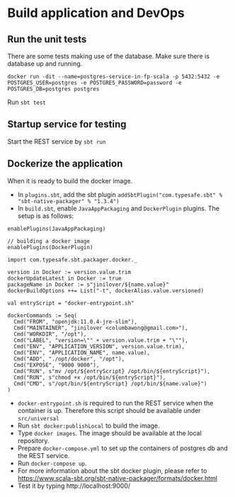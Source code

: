 # Build application and DevOps

## Run the unit tests
There are some tests making use of the database.  Make sure there is database up and running.

`docker run -dit --name=postgres-service-in-fp-scala -p 5432:5432 -e POSTGRES_USER=postgres -e POSTGRES_PASSWORD=password -e POSTGRES_DB=postgres postgres`

Run `sbt test`

## Startup service for testing
Start the REST service by `sbt run`

## Dockerize the application
When it is ready to build the docker image.
* In `plugins.sbt`, add the sbt plugin `addSbtPlugin("com.typesafe.sbt" % "sbt-native-packager" % "1.3.4")`
* In `build.sbt`, enable `JavaAppPackaging` and `DockerPlugin` plugins.  The setup is as follows:
```
enablePlugins(JavaAppPackaging)

// building a docker image
enablePlugins(DockerPlugin)

import com.typesafe.sbt.packager.docker._

version in Docker := version.value.trim
dockerUpdateLatest in Docker := true
packageName in Docker := s"jinilover/${name.value}"
dockerBuildOptions ++= List("-t", dockerAlias.value.versioned)

val entryScript = "docker-entrypoint.sh"

dockerCommands := Seq(
  Cmd("FROM", "openjdk:11.0.4-jre-slim"),
  Cmd("MAINTAINER", "jinilover <columbawong@gmail.com>"),
  Cmd("WORKDIR", "/opt"),
  Cmd("LABEL", "version=\"" + version.value.trim + "\""),
  Cmd("ENV", "APPLICATION_VERSION", version.value.trim),
  Cmd("ENV", "APPLICATION_NAME", name.value),
  Cmd("ADD", "./opt/docker", "/opt"),
  Cmd("EXPOSE", "9000 9000"),
  Cmd("RUN", s"mv /opt/${entryScript} /opt/bin/${entryScript}"),
  Cmd("RUN", s"chmod +x /opt/bin/${entryScript}"),
  Cmd("CMD", s"/opt/bin/${entryScript} /opt/bin/${name.value}")
)
```
* `docker-entrypoint.sh` is required to run the REST service when the container is up.  Therefore this script should be available under `src/universal`
* Run `sbt docker:publishLocal` to build the image.
* Type `docker images`.  The image should be available at the local repository.
* Prepare `docker-compose.yml` to set up the containers of postgres db and the REST service.
* Run `docker-compose up`.
* For more information about the sbt docker plugin, please refer to https://www.scala-sbt.org/sbt-native-packager/formats/docker.html
* Test it by typing http://localhost:9000/